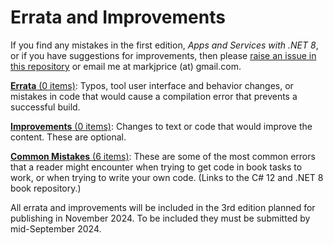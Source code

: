 # Errata and Improvements

If you find any mistakes in the first edition, *Apps and Services with .NET 8*, or if you have suggestions for improvements, then please [raise an issue in this repository](https://github.com/markjprice/apps-services-net8/issues) or email me at markjprice (at) gmail.com.

[**Errata** (0 items)](errata.md): Typos, tool user interface and behavior changes, or mistakes in code that would cause a compilation error that prevents a successful build.

[**Improvements** (0 items)](improvements.md): Changes to text or code that would improve the content. These are optional.

[**Common Mistakes** (6 items)](https://github.com/markjprice/cs12dotnet8/blob/main/docs/errata/common-mistakes.md): These are some of the most common errors that a reader might encounter when trying to get code in book tasks to work, or when trying to write your own code. (Links to the C# 12 and .NET 8 book repository.)

All errata and improvements will be included in the 3rd edition planned for publishing in November 2024. To be included they must be submitted by mid-September 2024.
